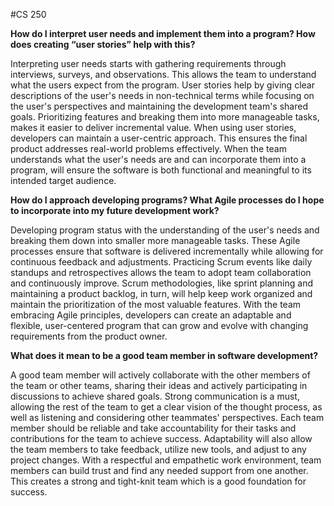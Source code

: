#CS 250

**How do I interpret user needs and implement them into a program? How does creating “user stories” help with this?**

Interpreting user needs starts with gathering requirements through interviews, surveys, and observations. This allows the team to understand what the users expect from the program. User stories help by giving clear descriptions of the user's needs in non-technical terms while focusing on the user's perspectives and maintaining the development team's shared goals. Prioritizing features and breaking them into more manageable tasks, makes it easier to deliver incremental value. When using user stories, developers can maintain a user-centric approach. This ensures the final product addresses real-world problems effectively. When the team understands what the user's needs are and can incorporate them into a program, will ensure the software is both functional and meaningful to its intended target audience.

**How do I approach developing programs? What Agile processes do I hope to incorporate into my future development work?**

Developing program status with the understanding of the user's needs and breaking them down into smaller more manageable tasks. These Agile processes ensure that software is delivered incrementally while allowing for continuous feedback and adjustments. Practicing Scrum events like daily standups and retrospectives allows the team to adopt team collaboration and continuously improve. Scrum methodologies, like sprint planning and maintaining a product backlog, in turn, will help keep work organized and maintain the prioritization of the most valuable features. With the team embracing Agile principles, developers can create an adaptable and flexible, user-centered program that can grow and evolve with changing requirements from the product owner.

**What does it mean to be a good team member in software development?**

A good team member will actively collaborate with the other members of the team or other teams, sharing their ideas and actively participating in discussions to achieve shared goals. Strong communication is a must, allowing the rest of the team to get a clear vision of the thought process, as well as listening and considering other teammates' perspectives. Each team member should be reliable and take accountability for their tasks and contributions for the team to achieve success. Adaptability will also allow the team members to take feedback, utilize new tools, and adjust to any project changes. With a respectful and empathetic work environment, team members can build trust and find any needed support from one another. This creates a strong and tight-knit team which is a good foundation for success.
